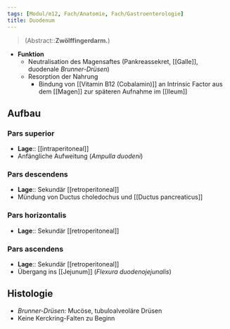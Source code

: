 ```yaml
---
tags: [Modul/m12, Fach/Anatomie, Fach/Gastroenterologie]
title: Duodenum
---
```

> (Abstract::**Zwölffingerdarm.**)
- **Funktion**
	- Neutralisation des Magensaftes (Pankreassekret, [[Galle]], duodenale *Brunner-Drüsen*)
	- Resorption der Nahrung
		- Bindung von [[Vitamin B12 (Cobalamin)]] an Intrinsic Factor aus dem [[Magen]] zur späteren Aufnahme im [[Ileum]]
## Aufbau
### Pars superior
- **Lage**:: [[intraperitoneal]]
- Anfängliche Aufweitung (*Ampulla duodeni*)
### Pars descendens
- **Lage**:: Sekundär [[retroperitoneal]]
- Mündung von Ductus choledochus und [[Ductus pancreaticus]]
### Pars horizontalis
- **Lage**:: Sekundär [[retroperitoneal]]
### Pars ascendens
- **Lage**:: Sekundär [[retroperitoneal]]
- Übergang ins [[Jejunum]] (*Flexura duodenojejunalis*)

## Histologie
- *Brunner-Drüsen:* Mucöse, tubuloalveoläre Drüsen
- Keine Kerckring-Falten zu Beginn